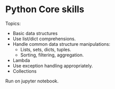 # Python Core skills

Topics:

- Basic data structures
- Use list/dict comprehensions.
- Handle common data structure manipulations:
  - Lists, sets, dicts, tuples.
  - Sorting, filtering, aggregation.
- Lambda
- Use exception handling appropriately.
- Collections

Run on jupyter notebook.
